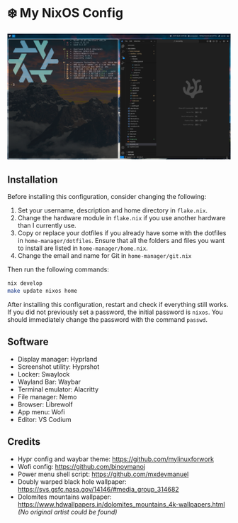 # ❄️ My NixOS Config

![Screenshot of this config using the kiyo theme](images/kiyo-sunrise-theme.png)

## Installation

Before installing this configuration, consider changing the following:

1. Set your username, description and home directory in `flake.nix`.
2. Change the hardware module in `flake.nix` if you use another hardware than I currently use.
3. Copy or replace your dotfiles if you already have some with the dotfiles in `home-manager/dotfiles`. Ensure that all the folders and files you want to install are listed in `home-manager/home.nix`.
4. Change the email and name for Git in `home-manager/git.nix`

Then run the following commands:

```bash
nix develop
make update nixos home
```

After installing this configuration, restart and check if everything still works. If you did not previously set a password, the initial password is `nixos`. You should immediately change the password with the command `passwd`.

## Software

- Display manager: Hyprland
- Screenshot utility: Hyprshot
- Locker: Swaylock
- Wayland Bar: Waybar
- Terminal emulator: Alacritty
- File manager: Nemo
- Browser: Librewolf
- App menu: Wofi
- Editor: VS Codium

## Credits

- Hypr config and waybar theme: https://github.com/mylinuxforwork
- Wofi config: https://github.com/binoymanoj
- Power menu shell script: https://github.com/mxdevmanuel
- Doubly warped black hole wallpaper: https://svs.gsfc.nasa.gov/14146/#media_group_314682
- Dolomites mountains wallpaper: https://www.hdwallpapers.in/dolomites_mountains_4k-wallpapers.html _(No original artist could be found)_
